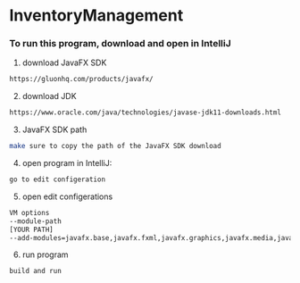 # InventoryManagement

### To run this program, download and open in IntelliJ

1. download JavaFX SDK
```bash
https://gluonhq.com/products/javafx/
```

2. download JDK
```bash
https://www.oracle.com/java/technologies/javase-jdk11-downloads.html
```

3. JavaFX SDK path
```bash
make sure to copy the path of the JavaFX SDK download
```

4. open program in IntelliJ:
```bash
go to edit configeration
```

5. open edit configerations
```bash
VM options
--module-path
[YOUR PATH]
--add-modules=javafx.base,javafx.fxml,javafx.graphics,javafx.media,javafx.web,javafx.controls
```

6. run program
```bash
build and run
```
